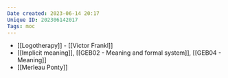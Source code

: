 ```yaml
---
Date created: 2023-06-14 20:17
Unique ID: 202306142017
Tags: moc
---
```

- [[Logotherapy]] - [[Victor Frankl]]
- [[Implicit meaning]], [[GEB02 - Meaning and formal system]], [[GEB04 - Meaning]]
- [[Merleau Ponty]]